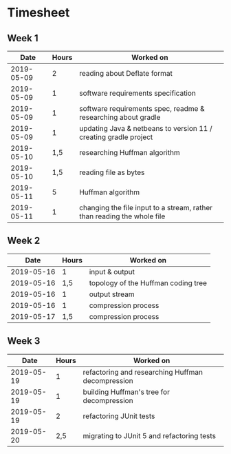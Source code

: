 # Timesheet

## Week 1

| Date       | Hours | Worked on                                                    |
| ---------- | ----- | ------------------------------------------------------------ |
| 2019-05-09 | 2     | reading about Deflate format                                 |
| 2019-05-09 | 1     | software requirements specification                          |
| 2019-05-09 | 1     | software requirements spec, readme & researching about gradle |
| 2019-05-09 | 1     | updating Java & netbeans to version 11 / creating gradle project |
| 2019-05-10 | 1,5   | researching Huffman algorithm                                |
| 2019-05-10 | 1,5   | reading file as bytes                                        |
| 2019-05-11 | 5     | Huffman algorithm                                            |
| 2019-05-11 | 1     | changing the file input to a stream, rather than reading the whole file |

## Week 2

| Date       | Hours | Worked on                           |
| ---------- | ----- | ----------------------------------- |
| 2019-05-16 | 1     | input & output                      |
| 2019-05-16 | 1,5   | topology of the Huffman coding tree |
| 2019-05-16 | 1     | output stream                       |
| 2019-05-16 | 1     | compression process                 |
| 2019-05-17 | 1,5     | compression process                 |

## Week 3

| Date       | Hours | Worked on                                         |
| ---------- | ----- | ------------------------------------------------- |
| 2019-05-19 | 1     | refactoring and researching Huffman decompression |
| 2019-05-19 | 1     | building Huffman's tree for decompression         |
| 2019-05-19 | 2     | refactoring JUnit tests                           |
| 2019-05-20 | 2,5   | migrating to JUnit 5 and refactoring tests        |

